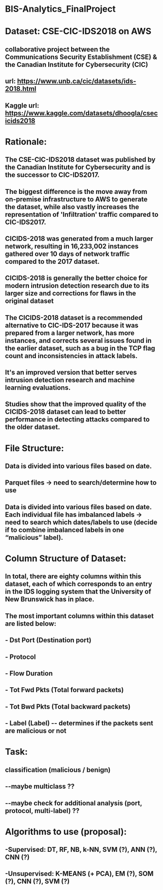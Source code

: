 #  BIS-Analytics_FinalProject

#  Dataset: CSE-CIC-IDS2018 on AWS
## collaborative project between the Communications Security Establishment (CSE) & the Canadian Institute for Cybersecurity (CIC)
## url: https://www.unb.ca/cic/datasets/ids-2018.html 
## Kaggle url: https://www.kaggle.com/datasets/dhoogla/csecicids2018 

#  Rationale: 
## The CSE-CIC-IDS2018 dataset was published by the Canadian Institute for Cybersecurity and is the successor to CIC-IDS2017. 
##  The biggest difference is the move away from on-premise infrastructure to AWS to generate the dataset, while also vastly increases the representation of 'Infiltration' traffic compared to CIC-IDS2017.
##  CICIDS-2018 was generated from a much larger network, resulting in 16,233,002 instances gathered over 10 days of network traffic compared to the 2017 dataset.
##  CICIDS-2018 is generally the better choice for modern intrusion detection research due to its larger size and corrections for flaws in the original dataset
##  The CICIDS-2018 dataset is a recommended alternative to CIC-IDS-2017 because it was prepared from a larger network, has more instances, and corrects several issues found in the earlier dataset, such as a bug in the TCP       flag count and inconsistencies in attack labels. 
##  It's an improved version that better serves intrusion detection research and machine learning evaluations.
##  Studies show that the improved quality of the CICIDS-2018 dataset can lead to better performance in detecting attacks compared to the older dataset. 

#  File Structure:
##  Data is divided into various files based on date. 
##  Parquet files -> need to search/determine how to use
##  Data is divided into various files based on date. Each individual file has imbalanced labels -> need to search which dates/labels to use (decide if to combine imbalanced labels in one “malicious” label).

#   Column Structure of Dataset:
##  In total, there are eighty columns within this dataset, each of which corresponds to an entry in the IDS logging system that the University of New Brunswick has in place. 
##  The most important columns within this dataset are listed below:
##  -	Dst Port (Destination port)
##  -	Protocol
##  -	Flow Duration
##  -	Tot Fwd Pkts (Total forward packets)
##  -	Tot Bwd Pkts (Total backward packets)
##  -	Label (Label) -- determines if the packets sent are malicious or not

#  Task:
##  classification (malicious / benign)
##  --maybe multiclass ??
##  --maybe check for additional analysis (port, protocol, multi-label) ??

#   Algorithms to use (proposal):
##  -Supervised: DT, RF, NB, k-NN, SVM (?), ANN (?), CNN (?)
##  -Unsupervised: K-MEANS (+ PCA), EM (?), SOM (?), CNN (?), SVM (?)

